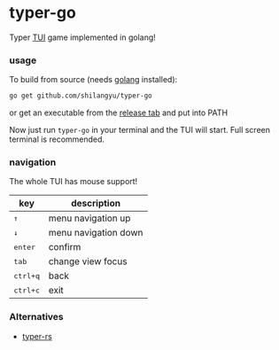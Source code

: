 # typer-go

Typer [TUI](https://en.wikipedia.org/wiki/Text-based_user_interface) game implemented in golang!

### usage

To build from source (needs [golang](https://golang.org/dl/) installed):

```sh
go get github.com/shilangyu/typer-go
```

or get an executable from the [release tab](https://github.com/shilangyu/typer-go/releases) and put into PATH

Now just run `typer-go` in your terminal and the TUI will start. Full screen terminal is recommended.

### navigation

The whole TUI has mouse support!

| key               | description          |
| ----------------- | -------------------- |
| <kbd>↑</kbd>      | menu navigation up   |
| <kbd>↓</kbd>      | menu navigation down |
| <kbd>enter</kbd>  | confirm              |
| <kbd>tab</kbd>    | change view focus    |
| <kbd>ctrl+q</kbd> | back                 |
| <kbd>ctrl+c</kbd> | exit                 |

### Alternatives

- [typer-rs](https://github.com/krawieck/typer-rs)
